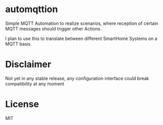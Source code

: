 # automqttion

Simple MQTT Automation to realize scenarios, where reception of certain MQTT messages should trigger other Actions.

I plan to use this to translate between different SmartHome Systems on a MQTT basis.

# Disclaimer
Not yet in any stable release, any configuration interface could break compatibility at any moment

# License 
MIT